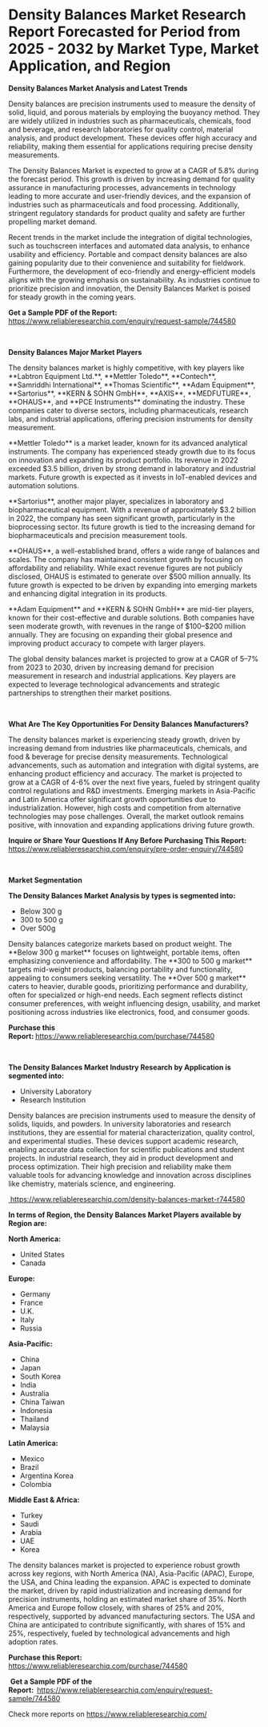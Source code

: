 <p><h1>Density Balances Market Research Report Forecasted for Period from 2025 -  2032 by Market Type, Market Application, and Region</h1></p><p><strong>Density Balances Market Analysis and Latest Trends</strong></p>
<p><p>Density balances are precision instruments used to measure the density of solid, liquid, and porous materials by employing the buoyancy method. They are widely utilized in industries such as pharmaceuticals, chemicals, food and beverage, and research laboratories for quality control, material analysis, and product development. These devices offer high accuracy and reliability, making them essential for applications requiring precise density measurements.</p><p>The Density Balances Market is expected to grow at a CAGR of 5.8% during the forecast period. This growth is driven by increasing demand for quality assurance in manufacturing processes, advancements in technology leading to more accurate and user-friendly devices, and the expansion of industries such as pharmaceuticals and food processing. Additionally, stringent regulatory standards for product quality and safety are further propelling market demand.</p><p>Recent trends in the market include the integration of digital technologies, such as touchscreen interfaces and automated data analysis, to enhance usability and efficiency. Portable and compact density balances are also gaining popularity due to their convenience and suitability for fieldwork. Furthermore, the development of eco-friendly and energy-efficient models aligns with the growing emphasis on sustainability. As industries continue to prioritize precision and innovation, the Density Balances Market is poised for steady growth in the coming years.</p></p>
<p><strong>Get a Sample PDF of the Report:&nbsp;</strong> <a href="https://www.reliableresearchiq.com/enquiry/request-sample/744580?utm_campaign=1877&utm_medium=2&utm_source=Github&utm_content=ia&utm_term=20012025&utm_id=density-balances">https://www.reliableresearchiq.com/enquiry/request-sample/744580</a></p>
<p>&nbsp;</p>
<p><strong>Density Balances Major Market Players</strong></p>
<p><p>The density balances market is highly competitive, with key players like **Labtron Equipment Ltd.**, **Mettler Toledo**, **Contech**, **Samriddhi International**, **Thomas Scientific**, **Adam Equipment**, **Sartorius**, **KERN & SOHN GmbH**, **AXIS**, **MEDFUTURE**, **OHAUS**, and **PCE Instruments** dominating the industry. These companies cater to diverse sectors, including pharmaceuticals, research labs, and industrial applications, offering precision instruments for density measurement.</p><p>**Mettler Toledo** is a market leader, known for its advanced analytical instruments. The company has experienced steady growth due to its focus on innovation and expanding its product portfolio. Its revenue in 2022 exceeded $3.5 billion, driven by strong demand in laboratory and industrial markets. Future growth is expected as it invests in IoT-enabled devices and automation solutions.</p><p>**Sartorius**, another major player, specializes in laboratory and biopharmaceutical equipment. With a revenue of approximately $3.2 billion in 2022, the company has seen significant growth, particularly in the bioprocessing sector. Its future growth is tied to the increasing demand for biopharmaceuticals and precision measurement tools.</p><p>**OHAUS**, a well-established brand, offers a wide range of balances and scales. The company has maintained consistent growth by focusing on affordability and reliability. While exact revenue figures are not publicly disclosed, OHAUS is estimated to generate over $500 million annually. Its future growth is expected to be driven by expanding into emerging markets and enhancing digital integration in its products.</p><p>**Adam Equipment** and **KERN & SOHN GmbH** are mid-tier players, known for their cost-effective and durable solutions. Both companies have seen moderate growth, with revenues in the range of $100–$200 million annually. They are focusing on expanding their global presence and improving product accuracy to compete with larger players.</p><p>The global density balances market is projected to grow at a CAGR of 5–7% from 2023 to 2030, driven by increasing demand for precision measurement in research and industrial applications. Key players are expected to leverage technological advancements and strategic partnerships to strengthen their market positions.</p></p>
<p>&nbsp;</p>
<p><strong>What Are The Key Opportunities For Density Balances Manufacturers?</strong></p>
<p><p>The density balances market is experiencing steady growth, driven by increasing demand from industries like pharmaceuticals, chemicals, and food & beverage for precise density measurements. Technological advancements, such as automation and integration with digital systems, are enhancing product efficiency and accuracy. The market is projected to grow at a CAGR of 4-6% over the next five years, fueled by stringent quality control regulations and R&D investments. Emerging markets in Asia-Pacific and Latin America offer significant growth opportunities due to industrialization. However, high costs and competition from alternative technologies may pose challenges. Overall, the market outlook remains positive, with innovation and expanding applications driving future growth.</p></p>
<p><strong>Inquire or Share Your Questions If Any Before Purchasing This Report:</strong> <a href="https://www.reliableresearchiq.com/enquiry/pre-order-enquiry/744580?utm_campaign=1877&utm_medium=2&utm_source=Github&utm_content=ia&utm_term=20012025&utm_id=density-balances">https://www.reliableresearchiq.com/enquiry/pre-order-enquiry/744580</a></p>
<p>&nbsp;</p>
<p><strong>Market Segmentation</strong></p>
<p><strong>The Density Balances Market Analysis by types is segmented into:</strong></p>
<p><ul><li>Below 300 g</li><li>300 to 500 g</li><li>Over 500g</li></ul></p>
<p><p>Density balances categorize markets based on product weight. The **Below 300 g market** focuses on lightweight, portable items, often emphasizing convenience and affordability. The **300 to 500 g market** targets mid-weight products, balancing portability and functionality, appealing to consumers seeking versatility. The **Over 500 g market** caters to heavier, durable goods, prioritizing performance and durability, often for specialized or high-end needs. Each segment reflects distinct consumer preferences, with weight influencing design, usability, and market positioning across industries like electronics, food, and consumer goods.</p></p>
<p><strong>Purchase this Report:&nbsp;</strong><a href="https://www.reliableresearchiq.com/purchase/744580?utm_campaign=1877&utm_medium=2&utm_source=Github&utm_content=ia&utm_term=20012025&utm_id=density-balances">https://www.reliableresearchiq.com/purchase/744580</a></p>
<p>&nbsp;</p>
<p><strong>The Density Balances Market Industry Research by Application is segmented into:</strong></p>
<p><ul><li>University Laboratory</li><li>Research Institution</li></ul></p>
<p><p>Density balances are precision instruments used to measure the density of solids, liquids, and powders. In university laboratories and research institutions, they are essential for material characterization, quality control, and experimental studies. These devices support academic research, enabling accurate data collection for scientific publications and student projects. In industrial research, they aid in product development and process optimization. Their high precision and reliability make them valuable tools for advancing knowledge and innovation across disciplines like chemistry, materials science, and engineering.</p></p>
<p><a href="https://www.reliableresearchiq.com/density-balances-market-r744580?utm_campaign=1877&utm_medium=2&utm_source=Github&utm_content=ia&utm_term=20012025&utm_id=density-balances">&nbsp;https://www.reliableresearchiq.com/density-balances-market-r744580</a></p>
<p><strong>In terms of Region, the Density Balances Market Players available by Region are:</strong></p>
<p>
    <p> <strong> North America: </strong>
        <ul>
            <li>United States</li>
            <li>Canada</li>
        </ul>
        </p> 
    <p> <strong> Europe: </strong>
        <ul>
            <li>Germany</li>
            <li>France</li>
            <li>U.K.</li>
            <li>Italy</li>
            <li>Russia</li>
        </ul>
        </p> 
    <p> <strong> Asia-Pacific: </strong>
        <ul>
            <li>China</li>
            <li>Japan</li>
            <li>South Korea</li>
            <li>India</li>
            <li>Australia</li>
            <li>China Taiwan</li>
            <li>Indonesia</li>
            <li>Thailand</li>
            <li>Malaysia</li>
        </ul>
        </p> 
    <p> <strong> Latin America: </strong>
        <ul>
            <li>Mexico</li>
            <li>Brazil</li>
            <li>Argentina Korea</li>
            <li>Colombia</li>
        </ul>
        </p> 
    <p> <strong> Middle East & Africa: </strong>
        <ul>
            <li>Turkey</li>
            <li>Saudi</li>
            <li>Arabia</li>
            <li>UAE</li>
            <li>Korea</li>
        </ul>
    </p>
    </p>
<p><p>The density balances market is projected to experience robust growth across key regions, with North America (NA), Asia-Pacific (APAC), Europe, the USA, and China leading the expansion. APAC is expected to dominate the market, driven by rapid industrialization and increasing demand for precision instruments, holding an estimated market share of 35%. North America and Europe follow closely, with shares of 25% and 20%, respectively, supported by advanced manufacturing sectors. The USA and China are anticipated to contribute significantly, with shares of 15% and 25%, respectively, fueled by technological advancements and high adoption rates.</p></p>
<p><strong>Purchase this Report: </strong><a href="https://www.reliableresearchiq.com/purchase/744580?utm_campaign=1877&utm_medium=2&utm_source=Github&utm_content=ia&utm_term=20012025&utm_id=density-balances">https://www.reliableresearchiq.com/purchase/744580</a></p>
<p>&nbsp;<strong>Get a Sample PDF of the Report:&nbsp;&nbsp;</strong><a href="https://www.reliableresearchiq.com/enquiry/request-sample/744580?utm_campaign=1877&utm_medium=2&utm_source=Github&utm_content=ia&utm_term=20012025&utm_id=density-balances">https://www.reliableresearchiq.com/enquiry/request-sample/744580</a></p>
<p><strong></strong></p>
<p>Check more reports on <a href="https://www.reliableresearchiq.com/?utm_campaign=1877&utm_medium=2&utm_source=Github&utm_content=ia&utm_term=20012025&utm_id=density-balances">https://www.reliableresearchiq.com/</a></p>